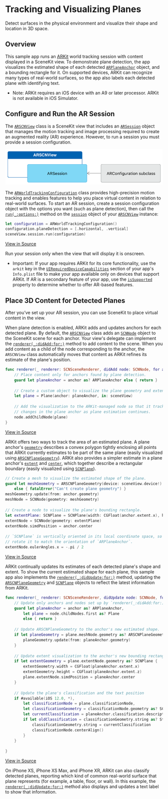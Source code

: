 # Tracking and Visualizing Planes

Detect surfaces in the physical environment and visualize their shape and location in 3D space.     

## Overview

This sample app runs an [ARKit][0] world tracking session with content displayed in a SceneKit view. To demonstrate plane detection, the app visualizes the estimated shape of each detected [`ARPlaneAnchor`][14] object, and a bounding rectangle for it. On supported devices, ARKit can recognize many types of real-world surfaces, so the app also labels each detected plane with identifying text.

[0]:https://developer.apple.com/documentation/arkit
[14]:https://developer.apple.com/documentation/arkit/arplaneanchor

- Note: ARKit requires an iOS device with an A9 or later processor. ARKit is not available in iOS Simulator.

## Configure and Run the AR Session

The [`ARSCNView`][1] class is a SceneKit view that includes an [`ARSession`][2] object that manages the motion tracking and image processing required to create an augmented reality (AR) experience. However, to run a session you must provide a session configuration.

[1]:https://developer.apple.com/documentation/arkit/arscnview
[2]:https://developer.apple.com/documentation/arkit/arsession

![Architecture diagram: an ARKit view owns an ARSession, which requires an ARConfiguration to run.](Documentation/ARViewSessionConfiguration.png)

The [`ARWorldTrackingConfiguration`][3] class provides high-precision motion tracking and enables features to help you place virtual content in relation to real-world surfaces. To start an AR session, create a session configuration object with the options you want (such as plane detection), then call the [`run(_:options:)`][4] method on the [`session`][5] object of your [`ARSCNView`][1] instance:

``` swift
let configuration = ARWorldTrackingConfiguration()
configuration.planeDetection = [.horizontal, .vertical]
sceneView.session.run(configuration)
```
[View in Source](x-source-tag://StartARSession)

[3]:https://developer.apple.com/documentation/arkit/arworldtrackingconfiguration
[4]:https://developer.apple.com/documentation/arkit/arsession/2875735-run
[5]:https://developer.apple.com/documentation/arkit/arscnview/2865796-session

Run your session only when the view that will display it is onscreen.

- Important: If your app requires ARKit for its core functionality, use the `arkit` key in the [`UIRequiredDeviceCapabilities`][7] section of your app's `Info.plist` file to make your app available only on devices that support ARKit. If AR is a secondary feature of your app, use the [`isSupported`][8] property to determine whether to offer AR-based features.

[7]:https://developer.apple.com/library/content/documentation/General/Reference/InfoPlistKeyReference/Articles/iPhoneOSKeys.html#//apple_ref/doc/uid/TP40009252-SW3
[8]:https://developer.apple.com/documentation/arkit/arconfiguration/2923553-issupported

## Place 3D Content for Detected Planes

After you’ve set up your AR session, you can use SceneKit to place virtual content in the view.

When plane detection is enabled, ARKit adds and updates anchors for each detected plane. By default, the [`ARSCNView`][1] class adds an [`SCNNode`][9] object to the SceneKit scene for each anchor. Your view's delegate can implement the [`renderer(_:didAdd:for:)`][10] method to add content to the scene. When you add content as a child of the node corresponding to the anchor, the `ARSCNView` class automatically moves that content as ARKit refines its estimate of the plane's position.

``` swift
func renderer(_ renderer: SCNSceneRenderer, didAdd node: SCNNode, for anchor: ARAnchor) {
    // Place content only for anchors found by plane detection.
    guard let planeAnchor = anchor as? ARPlaneAnchor else { return }
    
    // Create a custom object to visualize the plane geometry and extent.
    let plane = Plane(anchor: planeAnchor, in: sceneView)
    
    // Add the visualization to the ARKit-managed node so that it tracks
    // changes in the plane anchor as plane estimation continues.
    node.addChildNode(plane)
}
```
[View in Source](x-source-tag://PlaceARContent)

[9]:https://developer.apple.com/documentation/scenekit/scnnode
[10]:https://developer.apple.com/documentation/arkit/arscnviewdelegate/2865794-renderer

ARKit offers two ways to track the area of an estimated plane. A plane anchor's [`geometry`][20] describes a convex polygon tightly enclosing all points that ARKit currently estimates to be part of the same plane (easily visualized using [`ARSCNPlaneGeometry`][21]). ARKit also provides a simpler estimate in a plane anchor's [`extent`][22] and [`center`][23], which together describe a rectangular boundary (easily visualized using [`SCNPlane`][12]).

``` swift
// Create a mesh to visualize the estimated shape of the plane.
guard let meshGeometry = ARSCNPlaneGeometry(device: sceneView.device!)
    else { fatalError("Can't create plane geometry") }
meshGeometry.update(from: anchor.geometry)
meshNode = SCNNode(geometry: meshGeometry)

// Create a node to visualize the plane's bounding rectangle.
let extentPlane: SCNPlane = SCNPlane(width: CGFloat(anchor.extent.x), height: CGFloat(anchor.extent.z))
extentNode = SCNNode(geometry: extentPlane)
extentNode.simdPosition = anchor.center

// `SCNPlane` is vertically oriented in its local coordinate space, so
// rotate it to match the orientation of `ARPlaneAnchor`.
extentNode.eulerAngles.x = -.pi / 2
```
[View in Source](x-source-tag://VisualizePlane)

[20]:https://developer.apple.com/documentation/arkit/arplaneanchor/2941025-geometry
[21]:https://developer.apple.com/documentation/arkit/arscnplanegeometry
[22]:https://developer.apple.com/documentation/arkit/arplaneanchor/2882055-extent
[23]:https://developer.apple.com/documentation/arkit/arplaneanchor/2882056-center
[12]:https://developer.apple.com/documentation/scenekit/scnplane


ARKit continually updates its estimates of each detected plane's shape and extent. To show the current estimated shape for each plane, this sample app also implements the [`renderer(_:didUpdate:for:)`][11] method, updating the [`ARSCNPlaneGeometry`][21] and [`SCNPlane`][12] objects to reflect the latest information from ARKit.

``` swift
func renderer(_ renderer: SCNSceneRenderer, didUpdate node: SCNNode, for anchor: ARAnchor) {
    // Update only anchors and nodes set up by `renderer(_:didAdd:for:)`.
    guard let planeAnchor = anchor as? ARPlaneAnchor,
        let plane = node.childNodes.first as? Plane
        else { return }
    
    // Update ARSCNPlaneGeometry to the anchor's new estimated shape.
    if let planeGeometry = plane.meshNode.geometry as? ARSCNPlaneGeometry {
        planeGeometry.update(from: planeAnchor.geometry)
    }

    // Update extent visualization to the anchor's new bounding rectangle.
    if let extentGeometry = plane.extentNode.geometry as? SCNPlane {
        extentGeometry.width = CGFloat(planeAnchor.extent.x)
        extentGeometry.height = CGFloat(planeAnchor.extent.z)
        plane.extentNode.simdPosition = planeAnchor.center
    }
    
    // Update the plane's classification and the text position
    if #available(iOS 12.0, *),
        let classificationNode = plane.classificationNode,
        let classificationGeometry = classificationNode.geometry as? SCNText {
        let currentClassification = planeAnchor.classification.description
        if let oldClassification = classificationGeometry.string as? String, oldClassification != currentClassification {
            classificationGeometry.string = currentClassification
            classificationNode.centerAlign()
        }
    }
    
}
```
[View in Source](x-source-tag://UpdateARContent)

[11]:https://developer.apple.com/documentation/arkit/arscnviewdelegate/2865799-renderer

On iPhone XS, iPhone XS Max, and iPhone XR, ARKit can also classify detected planes, reporting which kind of common real-world surface that plane represents (for example, a table, floor, or wall). In this example, the [`renderer(_:didUpdate:for:)`][11] method also displays and updates a text label to show that information.
